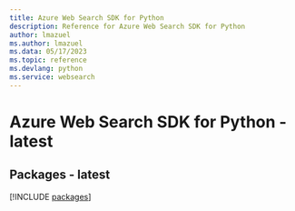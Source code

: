 ```yaml
---
title: Azure Web Search SDK for Python
description: Reference for Azure Web Search SDK for Python
author: lmazuel
ms.author: lmazuel
ms.data: 05/17/2023
ms.topic: reference
ms.devlang: python
ms.service: websearch
---
```

# Azure Web Search SDK for Python - latest
## Packages - latest
[!INCLUDE [packages](web-search-index.md)]